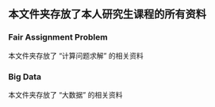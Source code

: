 ## 本文件夹存放了本人研究生课程的所有资料

### Fair Assignment Problem
本文件夹存放了 “计算问题求解” 的相关资料

### Big Data
本文件夹存放了 “大数据” 的相关资料
